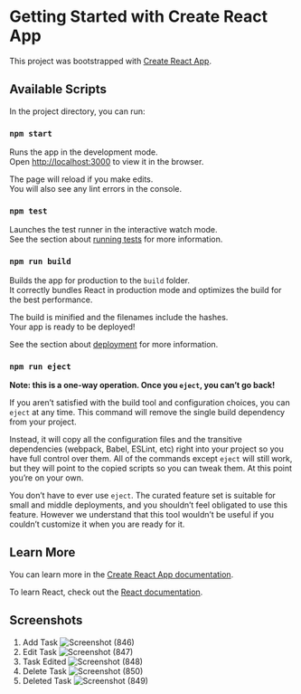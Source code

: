 # Getting Started with Create React App

This project was bootstrapped with [Create React App](https://github.com/facebook/create-react-app).

## Available Scripts

In the project directory, you can run:

### `npm start`

Runs the app in the development mode.\
Open [http://localhost:3000](http://localhost:3000) to view it in the browser.

The page will reload if you make edits.\
You will also see any lint errors in the console.

### `npm test`

Launches the test runner in the interactive watch mode.\
See the section about [running tests](https://facebook.github.io/create-react-app/docs/running-tests) for more information.

### `npm run build`

Builds the app for production to the `build` folder.\
It correctly bundles React in production mode and optimizes the build for the best performance.

The build is minified and the filenames include the hashes.\
Your app is ready to be deployed!

See the section about [deployment](https://facebook.github.io/create-react-app/docs/deployment) for more information.

### `npm run eject`

**Note: this is a one-way operation. Once you `eject`, you can’t go back!**

If you aren’t satisfied with the build tool and configuration choices, you can `eject` at any time. This command will remove the single build dependency from your project.

Instead, it will copy all the configuration files and the transitive dependencies (webpack, Babel, ESLint, etc) right into your project so you have full control over them. All of the commands except `eject` will still work, but they will point to the copied scripts so you can tweak them. At this point you’re on your own.

You don’t have to ever use `eject`. The curated feature set is suitable for small and middle deployments, and you shouldn’t feel obligated to use this feature. However we understand that this tool wouldn’t be useful if you couldn’t customize it when you are ready for it.

## Learn More

You can learn more in the [Create React App documentation](https://facebook.github.io/create-react-app/docs/getting-started).

To learn React, check out the [React documentation](https://reactjs.org/).
## Screenshots ##
1. Add Task
![Screenshot (846)](https://github.com/user-attachments/assets/1eb8be29-6185-47eb-a980-58fc0bf45045)
2. Edit Task
![Screenshot (847)](https://github.com/user-attachments/assets/b5a613f4-8ce0-49c5-ae90-23b60f14a7bf)
3. Task Edited
![Screenshot (848)](https://github.com/user-attachments/assets/faa95d2c-5bd1-49a9-8dd3-fee44c53cb8e)
4. Delete Task
![Screenshot (850)](https://github.com/user-attachments/assets/17266859-e4e8-4346-8692-363be552bd90)
5. Deleted Task
![Screenshot (849)](https://github.com/user-attachments/assets/7715ca83-e18b-47bf-9bce-4cd30dc885ea)


